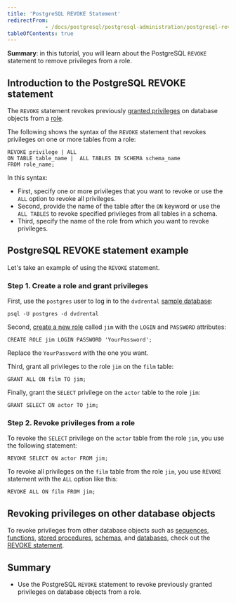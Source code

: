 ```yaml
---
title: 'PostgreSQL REVOKE Statement'
redirectFrom: 
            - /docs/postgresql/postgresql-administration/postgresql-revoke/
tableOfContents: true
---
```


**Summary**: in this tutorial, you will learn about the PostgreSQL `REVOKE` statement to remove privileges from a role.

## Introduction to the PostgreSQL REVOKE statement

The `REVOKE` statement revokes previously [granted privileges](https://www.postgresqltutorial.com/postgresql-administration/postgresql-grant/) on database objects from a [role](https://www.postgresqltutorial.com/postgresql-administration/postgresql-roles/).

The following shows the syntax of the `REVOKE` statement that revokes privileges on one or more tables from a role:

```
REVOKE privilege | ALL
ON TABLE table_name |  ALL TABLES IN SCHEMA schema_name
FROM role_name;
```

In this syntax:

- First, specify one or more privileges that you want to revoke or use the `ALL` option to revoke all privileges.
- Second, provide the name of the table after the `ON` keyword or use the `ALL TABLES` to revoke specified privileges from all tables in a schema.
- Third, specify the name of the role from which you want to revoke privileges.

## PostgreSQL REVOKE statement example

Let's take an example of using the `REVOKE` statement.

### Step 1. Create a role and grant privileges

First, use the `postgres` user to log in to the `dvdrental` [sample database](https://www.postgresqltutorial.com/postgresql-getting-started/postgresql-sample-database/):

```
psql -U postgres -d dvdrental
```

Second, [create a new role](https://www.postgresqltutorial.com/postgresql-administration/postgresql-roles/) called `jim` with the `LOGIN` and `PASSWORD` attributes:

```
CREATE ROLE jim LOGIN PASSWORD 'YourPassword';
```

Replace the `YourPassword` with the one you want.

Third, grant all privileges to the role `jim` on the `film` table:

```
GRANT ALL ON film TO jim;
```

Finally, grant the `SELECT` privilege on the `actor` table to the role `jim`:

```
GRANT SELECT ON actor TO jim;
```

### Step 2. Revoke privileges from a role

To revoke the `SELECT` privilege on the `actor` table from the role `jim`, you use the following statement:

```
REVOKE SELECT ON actor FROM jim;
```

To revoke all privileges on the `film` table from the role `jim`, you use `REVOKE` statement with the `ALL` option like this:

```
REVOKE ALL ON film FROM jim;
```

## Revoking privileges on other database objects

To revoke privileges from other database objects such as [sequences](/docs/postgresql/postgresql-sequences/), [functions](https://www.postgresqltutorial.com/postgresql-functions/), [stored procedures](https://www.postgresqltutorial.com/postgresql-plpgsql/postgresql-create-procedure/), [schemas](https://www.postgresqltutorial.com/postgresql-administration/postgresql-schema/), and [databases](https://www.postgresqltutorial.com/postgresql-administration/postgresql-create-database/), check out the [REVOKE statement](https://www.postgresql.org/docs/currentsql-revoke.html).

## Summary

- Use the PostgreSQL `REVOKE` statement to revoke previously granted privileges on database objects from a role.
